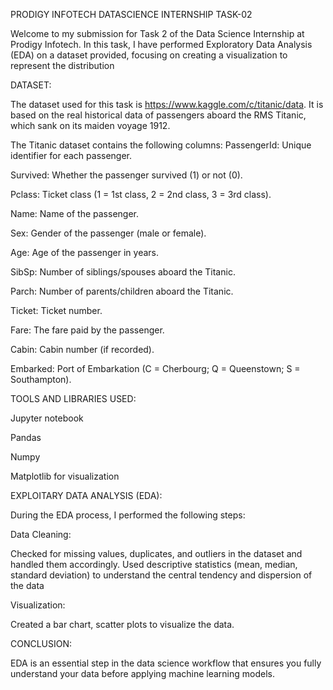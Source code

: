 PRODIGY INFOTECH DATASCIENCE INTERNSHIP TASK-02

Welcome to my submission for Task 2 of the Data Science Internship at Prodigy Infotech. In this task, I have performed Exploratory Data Analysis (EDA) on a dataset provided, focusing on creating a visualization to represent the distribution

DATASET:

The dataset used for this task is https://www.kaggle.com/c/titanic/data. It is based on the real historical data of passengers aboard the RMS Titanic, which sank on its maiden voyage 1912.

The Titanic dataset contains the following columns: PassengerId: Unique identifier for each passenger.

Survived: Whether the passenger survived (1) or not (0).

Pclass: Ticket class (1 = 1st class, 2 = 2nd class, 3 = 3rd class).

Name: Name of the passenger.

Sex: Gender of the passenger (male or female).

Age: Age of the passenger in years.

SibSp: Number of siblings/spouses aboard the Titanic.

Parch: Number of parents/children aboard the Titanic.

Ticket: Ticket number.

Fare: The fare paid by the passenger.

Cabin: Cabin number (if recorded).

Embarked: Port of Embarkation (C = Cherbourg; Q = Queenstown; S = Southampton).

TOOLS AND LIBRARIES USED:

Jupyter notebook

Pandas

Numpy

Matplotlib for visualization

EXPLOITARY DATA ANALYSIS (EDA):

During the EDA process, I performed the following steps:

Data Cleaning:

Checked for missing values, duplicates, and outliers in the dataset and handled them accordingly. Used descriptive statistics (mean, median, standard deviation) to understand the central tendency and dispersion of the data

Visualization:

Created a bar chart, scatter plots to visualize the data.

CONCLUSION:

EDA is an essential step in the data science workflow that ensures you fully understand your data before applying machine learning models.
